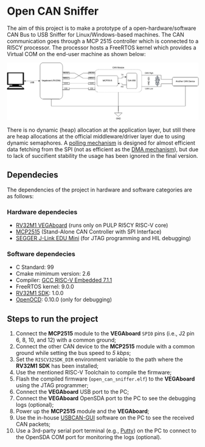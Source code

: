 # Open CAN Sniffer

The aim of this project is to make a prototype of a open-hardware/software CAN Bus to USB Sniffer for Linux/Windows-based machines. The CAN communication goes through a MCP 2515 controller which is connected to a RI5CY processor. The processor hosts a FreeRTOS kernel which provides a Virtual COM on the end-user machine as shown below:

![Architecture diagram](Architecture.png)

 There is no dynamic (heap) allocation at the application layer, but still there are heap allocations at the official middleware/driver layer due to using dynamic semaphores. A [polling mechanism](https://github.com/langroodi/CANBus/blob/9dc0e62f9f06ad22f80662cdaff537a0e7cf9b08/ri5cy/riscveclipse/spi_helper.h#L52) is designed for almost efficient data fetching from the SPI (not as efficient as the [DMA mechanism](https://mcuxpresso.nxp.com/api_doc/dev/116/group__spi__dma__driver.html)), but due to lack of succifient stability the usage has been ignored in the final version.

## Dependecies
The dependencies of the project in hardware and software categories are as follows:

### Hardware dependecies
- [RV32M1 VEGAboard](https://open-isa.org) (runs only on PULP RI5CY RISC-V core)
- [MCP2515](https://www.microchip.com/en-us/product/mcp2515) (Stand-Alone CAN Controller with SPI Interface)
- [SEGGER J-Link EDU Mini](https://www.segger.com/products/debug-probes/j-link/models/j-link-edu-mini) (for JTAG programming and HIL debugging)

### Software dependecies
- C Standard: 99
- Cmake mimimum version: 2.6
- Compiler: [GCC RISC-V Embedded 7.1.1](https://github.com/pulp-platform/pulp-riscv-gnu-toolchain)
- FreeRTOS kernel: 9.0.0
- [RV32M1 SDK](https://github.com/pulp-platform/pulp-riscv-gnu-toolchain): 1.0.0
- [OpenOCD](https://openocd.org): 0.10.0 (only for debugging)

## Steps to run the project
1. Connect the **MCP2515** module to the **VEGAboard** `SPI0` pins (i.e., J2 pin 6, 8, 10, and 12) with a common ground;
2. Connect the other CAN device to the **MCP2515** module with a common ground while setting the bus speed to _5 kbps_;
3. Set the `RISCV32SDK_DIR` environment variable to the path where the **RV32M1 SDK** has been installed;
4. Use the mentioned RISC-V Toolchain to compile the firmware;
5. Flash the compiled firmware (`open_can_sniffer.elf`) to the **VEGAboard** using the JTAG programmer;
6. Connect the **VEGAboard** USB port to the PC;
7. Connect the **VEGAboard** OpenSDA port to the PC to see the debugging logs (optional);
8. Power up the **MCP2515** module and the **VEGAboard**;
9. Use the in-house [USBCAN-GUI](https://github.com/langroodi/USBCAN-GUI) software on the PC to see the received CAN packets;
10. Use a 3rd-party serial port terminal (e.g., [Putty](https://www.putty.org)) on the PC to connect to the OpenSDA COM port for monitoring the logs (optional).
